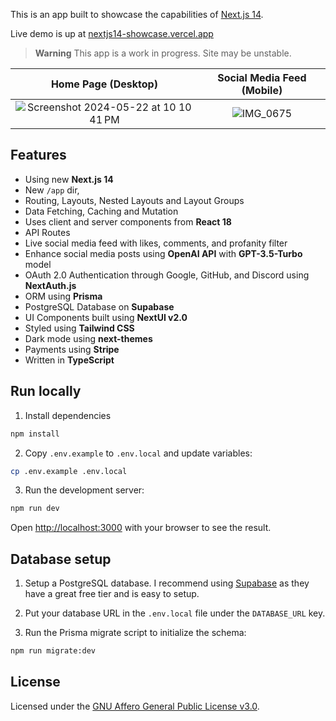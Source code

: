 This is an app built to showcase the capabilities of [Next.js 14](https://nextjs.org/docs).

Live demo is up at [nextjs14-showcase.vercel.app](https://nextjs14-showcase.vercel.app)

> **Warning**
> This app is a work in progress. Site may be unstable.
> 
Home Page (Desktop)         |  Social Media Feed (Mobile)
:-------------------------:|:-------------------------:
<img alt="Screenshot 2024-05-22 at 10 10 41 PM" src="https://github.com/yaseenmustapha/nextjs14-app/assets/26501999/5e418f1a-d0a4-4aed-8d00-a873f7d4f73b"> |  ![IMG_0675](https://github.com/yaseenmustapha/nextjs14-app/assets/26501999/8fdb90fb-ceb8-40f5-9730-ac154edbb7d1)

## Features

- Using new **Next.js 14**
- New `/app` dir,
- Routing, Layouts, Nested Layouts and Layout Groups
- Data Fetching, Caching and Mutation
- Uses client and server components from **React 18**
- API Routes
- Live social media feed with likes, comments, and profanity filter
- Enhance social media posts using **OpenAI API** with **GPT-3.5-Turbo** model
- OAuth 2.0 Authentication through Google, GitHub, and Discord using **NextAuth.js**
- ORM using **Prisma**
- PostgreSQL Database on **Supabase**
- UI Components built using **NextUI v2.0**
- Styled using **Tailwind CSS**
- Dark mode using **next-themes**
- Payments using **Stripe**
- Written in **TypeScript**

## Run locally
1. Install dependencies

```bash
npm install
```
2. Copy `.env.example` to `.env.local` and update variables:

```bash
cp .env.example .env.local
```

3. Run the development server:

```bash
npm run dev
```

Open [http://localhost:3000](http://localhost:3000) with your browser to see the result.

## Database setup

1. Setup a PostgreSQL database. I recommend using [Supabase](https://supabase.com) as they have a great free tier and is easy to setup.

2. Put your database URL in the `.env.local` file under the `DATABASE_URL` key.

3. Run the Prisma migrate script to initialize the schema:

```bash
npm run migrate:dev
```
## License

Licensed under the [GNU Affero General Public License v3.0](https://github.com/yaseenmustapha/nextjs14-app/blob/main/LICENSE).

